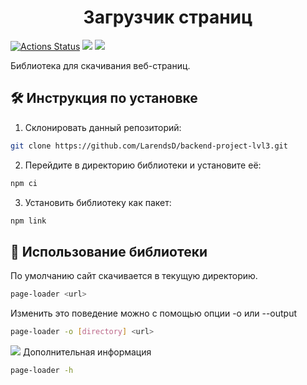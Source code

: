 <h1 align="center">
  Загрузчик страниц
</h1>

[![Actions Status](https://github.com/LarendsD/backend-project-lvl3/workflows/hexlet-check/badge.svg)](https://github.com/LarendsD/backend-project-lvl3/actions)
<a href="https://codeclimate.com/github/LarendsD/backend-project-lvl3/maintainability"><img src="https://api.codeclimate.com/v1/badges/c2b9f0bf46ed58cc23b1/maintainability" /></a>
<a href="https://codeclimate.com/github/LarendsD/backend-project-lvl3/test_coverage"><img src="https://api.codeclimate.com/v1/badges/c2b9f0bf46ed58cc23b1/test_coverage" /></a>

Библиотека для скачивания веб-страниц.
## 🛠️ Инструкция по установке ##
1. Склонировать данный репозиторий:
```bash
git clone https://github.com/LarendsD/backend-project-lvl3.git
```
2. Перейдите в директорию библиотеки и установите её:
```bash
npm ci
```
3. Установить библиотеку как пакет:
```bash
npm link
```
## :blue_book: Использование библиотеки ##
По умолчанию сайт скачивается в текущую директорию.

```bash
page-loader <url>
```
Изменить это поведение можно с помощью опции -o или --output
```bash
page-loader -o [directory] <url>
```
<a href="https://asciinema.org/a/XQ25tOZt8ikj3A9WEANN3bGNN" target="_blank"><img src="https://asciinema.org/a/XQ25tOZt8ikj3A9WEANN3bGNN.svg" /></a>
Дополнительная информация
```bash
page-loader -h
```
